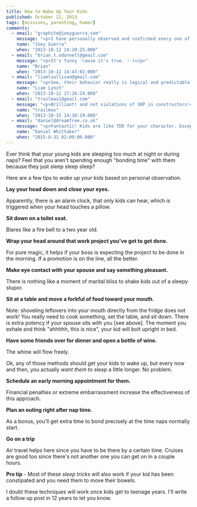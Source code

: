 ```yaml
---
title: How to Wake Up Your Kids
published: October 12, 2013
tags: [missives, parenting, humor]
comments:
  - email: "graphite@joeyguerra.com"
    message: "<p>I have personally observed and confirmed every one of these techniques as valid proven facts.</p>"
    name: "Joey Guerra"
    when: "2013-10-12 14:20:25.000"
  - email: "brian.t.odonnell@gmail.com"
    message: "<p>It's funny 'cause it's true. :-)</p>"
    name: "Brian"
    when: "2013-10-12 14:43:02.000"
  - email: "liamlsullivan@gmail.com"
    message: "<p>See, their behavior really is logical and predictable!</p>"
    name: "Liam Lynch"
    when: "2013-10-12 17:26:24.000"
  - email: "trailmax1@gmail.com"
    message: "<p>Brilliant! and not violations of SRP in constructors!</p>"
    name: "trailmax"
    when: "2013-10-15 14:38:19.000"
  - email: "daniel@dreamfree.co.uk"
    message: "<p>Fantastic! Kids are like TDD for your character. Except, it's much harder to make any of the tests go green. Sleep well.</p>"
    name: "Daniel Whittaker"
    when: "2015-8-31 02:09:00.000"
---
```

Ever think that your young kids are sleeping too much at night or during naps? Feel that you aren't spending enough "bonding time" with them because they just sleep sleep sleep?

Here are a few tips to *wake up your kids* based on personal observation.

**Lay your head down and close your eyes.** 

Apparently, there is an alarm clock, that only kids can hear, which is triggered when your head touches a pillow.

**Sit down on a toilet seat.**

 Blares like a fire bell to a two year old.

**Wrap your head around that work project you've got to get done.**

For pure magic, it helps if your boss is expecting the project to be done in the morning. If a promotion is on the line, all the better.

**Make eye contact with your spouse and say something pleasant.**

There is nothing like a moment of marital bliss to shake kids out of a sleepy stupor.

**Sit at a table and move a forkful of food toward your mouth.**

Note: shoveling leftovers into your mouth directly from the fridge does not work! You really need to cook something, set the table, and sit down. There is extra potency if your spouse sits with you [see above]. The moment you exhale and think "ahhhhh, this is nice", your kid will bolt upright in bed.

**Have some friends over for dinner and open a bottle of wine.** 

The whine will flow freely.

Ok, any of those methods should get your kids to wake up, but every now and then, you actually *want them to sleep* a little longer. No problem.

**Schedule an early morning appointment for them.**

Financial penalties or extreme embarrassment increase the effectiveness of this approach.

**Plan an outing right after nap time.**

As a bonus, you'll get extra time to bond precisely at the time naps normally start.

**Go on a trip**

Air travel helps here since you have to be there by a certain time. Cruises are good too since there's not another one you can get on in a couple hours.

**Pro tip** - Most of these *sleep tricks* will also work if your kid has been constipated and you need them to move their bowels.

I doubt these techniques will work once kids get to teenage years. I'll write a follow up post in 12 years to let you know.

